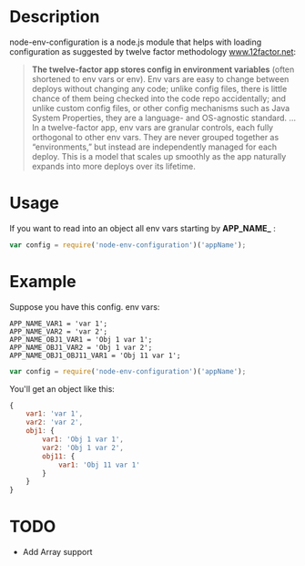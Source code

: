 Description
===========
node-env-configuration is a node.js module that helps with loading configuration as suggested by twelve factor methodology www.12factor.net:

> **The twelve-factor app stores config in environment variables** (often shortened to env vars or env). Env vars are easy to change between deploys without changing any code; unlike config files, there is little chance of them being checked into the code repo accidentally; and unlike custom config files, or other config mechanisms such as Java System Properties, they are a language- and OS-agnostic standard.
…
In a twelve-factor app, env vars are granular controls, each fully orthogonal to other env vars. They are never grouped together as “environments,” but instead are independently managed for each deploy. This is a model that scales up smoothly as the app naturally expands into more deploys over its lifetime.

Usage
=====
If you want to read into an object all env vars starting by **APP_NAME_** :
```javascript
var config = require('node-env-configuration')('appName');
```

Example
=======
Suppose you have this config. env vars:

```shell
APP_NAME_VAR1 = 'var 1';
APP_NAME_VAR2 = 'var 2';
APP_NAME_OBJ1_VAR1 = 'Obj 1 var 1';
APP_NAME_OBJ1_VAR2 = 'Obj 1 var 2';
APP_NAME_OBJ1_OBJ11_VAR1 = 'Obj 11 var 1';
```

```javascript
var config = require('node-env-configuration')('appName');
```

You'll get an object like this:

```javascript
{
    var1: 'var 1',
    var2: 'var 2',
    obj1: {
        var1: 'Obj 1 var 1',
        var2: 'Obj 1 var 2',
        obj11: {
            var1: 'Obj 11 var 1'
        }
    }
}
```
TODO
====
* Add Array support